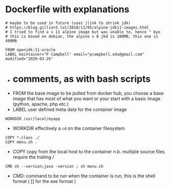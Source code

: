 # Dockerfile with explanations 
```
# maybe to be used in future (uses jlink to shrink jdk)
# https://blog.gilliard.lol/2018/11/05/alpine-jdk11-images.html
# I tried to find a v 11 alpine image but was unable to, hence ^ byo
# this is based on debian, the alpine v 8 jkd is 100MB, this one is 400MB

FROM openjdk:11-oracle
LABEL maintainer="P Campbell" email="pcampbell.edu@gmail.com" modified="2020-03-26"
```
* # comments, as with bash scripts
* FROM the base image to be pulled from docker hub, you choose a base image that has most of what you want or your start with a basic image (python, apache, php etc.)
* LABEL user defined meta data for the container image
```
WORKDIR /usr/local/myapp
```
* WORKDIR effectively a `cd` on the container filesystem
```
COPY *.class ./
COPY menu.sh .
```
* COPY copy from the local host to the container n.b. multiple source files require the trailing /  
```
CMD sh --version;java -version ; sh menu.sh
```
* CMD: command to be run when the container is run, this is the shell format ( [] for the exe format )

